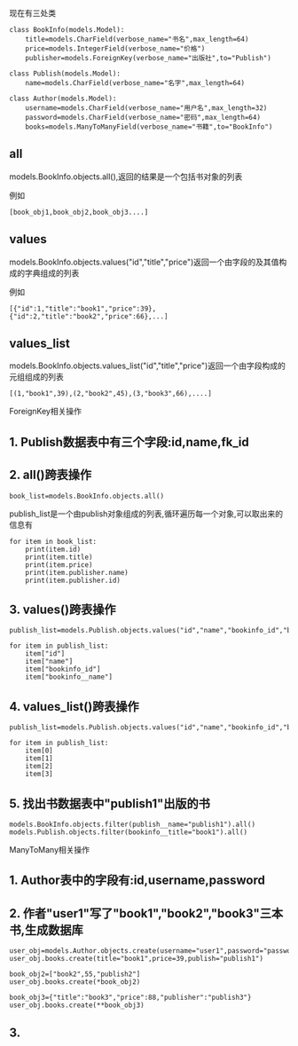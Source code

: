 现在有三处类

    class BookInfo(models.Model):
        title=models.CharField(verbose_name="书名",max_length=64)
        price=models.IntegerField(verbose_name="价格")
        publisher=models.ForeignKey(verbose_name="出版社",to="Publish")
        
    class Publish(models.Model):
        name=models.CharField(verbose_name="名字",max_length=64)
        
    class Author(models.Model):
        username=models.CharField(verbose_name="用户名",max_length=32)
        password=models.CharField(verbose_name="密码",max_length=64)
        books=models.ManyToManyField(verbose_name="书籍",to="BookInfo")
 
## all

models.BookInfo.objects.all(),返回的结果是一个包括书对象的列表

例如

    [book_obj1,book_obj2,book_obj3....]

## values

models.BookInfo.objects.values("id","title","price")返回一个由字段的及其值构成的字典组成的列表

例如

    [{"id":1,"title":"book1","price":39},{"id":2,"title":"book2","price":66},...]

## values_list

models.BookInfo.objects.values_list("id","title","price")返回一个由字段构成的元组组成的列表

    [(1,"book1",39),(2,"book2",45),(3,"book3",66),....]

ForeignKey相关操作
       
## 1. Publish数据表中有三个字段:id,name,fk_id

## 2. all()跨表操作

    book_list=models.BookInfo.objects.all()
    
publish_list是一个由publish对象组成的列表,循环遍历每一个对象,可以取出来的信息有

    for item in book_list:
        print(item.id)
        print(item.title)
        print(item.price)
        print(item.publisher.name)
        print(item.publisher.id)
## 3. values()跨表操作
        
    publish_list=models.Publish.objects.values("id","name","bookinfo_id","bookinfo__title")

    for item in publish_list:
        item["id"]
        item["name"]
        item["bookinfo_id"]
        item["bookinfo__name"]

## 4. values_list()跨表操作
        
    publish_list=models.Publish.objects.values("id","name","bookinfo_id","bookinfo__title")

    for item in publish_list:
        item[0]     
        item[1]     
        item[2]     
        item[3]     
            
## 5. 找出书数据表中"publish1"出版的书

    models.BookInfo.objects.filter(publish__name="publish1").all()
    models.Publish.objects.filter(bookinfo__title="book1").all()
        
ManyToMany相关操作
        
## 1. Author表中的字段有:id,username,password

## 2. 作者"user1"写了"book1","book2","book3"三本书,生成数据库

    user_obj=models.Author.objects.create(username="user1",password="password")
    user_obj.books.create(title="book1",price=39,publish="publish1")
    
    book_obj2=["book2",55,"publish2"]
    user_obj.books.create(*book_obj2)
    
    book_obj3={"title":"book3","price":88,"publisher":"publish3"}
    user_obj.books.create(**book_obj3)
        
## 3. 
        
        
        
        
        
        
        
        
        
        
        
        